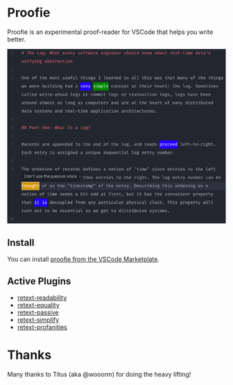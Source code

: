 # Proofie

Proofie is an experimental proof-reader for VSCode that helps you write better.

![Screenshot of Proofie in Action](./assets/log.png)

## Install

You can install [proofie from the VSCode Marketplate](https://marketplace.visualstudio.com/items?itemName=MattMueller.proofie).

## Active Plugins

- [retext-readability](https://github.com/retextjs/retext-readability)
- [retext-equality](https://github.com/retextjs/retext-equality)
- [retext-passive](https://github.com/retextjs/retext-passive)
- [retext-simplify](https://github.com/retextjs/retext-simplify)
- [retext-profanities](https://github.com/retextjs/retext-profanities)

# Thanks

Many thanks to Titus (aka @wooorm) for doing the heavy lifting!
